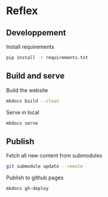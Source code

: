 # Reflex

## Developpement

Install requirements

```bash
pip install -r requirements.txt
```

## Build and serve

Build the website

```bash
mkdocs build --clean
```

Serve in local

```bash
mkdocs serve
```

## Publish

Fetch all new content from submodules

```bash
git submodule update --remote
```

Publish to github pages

```bash
mkdocs gh-deploy
```
